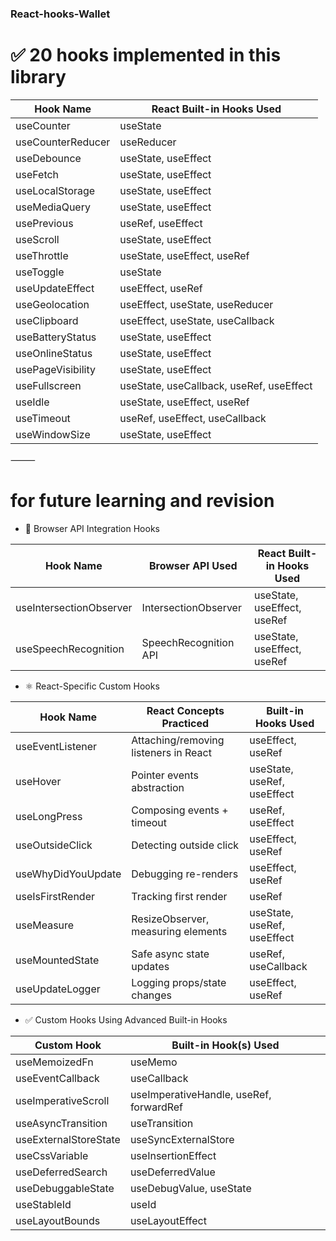 ### React-hooks-Wallet 

# ✅ 20 hooks implemented in this library

| Hook Name           | React Built-in Hooks Used               |
|---------------------|-------------------------------          |
| useCounter          | useState                                |
| useCounterReducer   | useReducer                              |
| useDebounce         | useState, useEffect                     |
| useFetch            | useState, useEffect                     |
| useLocalStorage     | useState, useEffect                     |
| useMediaQuery       | useState, useEffect                     |
| usePrevious         | useRef, useEffect                       |
| useScroll           | useState, useEffect                     |
| useThrottle         | useState, useEffect, useRef             |
| useToggle           | useState                                |
| useUpdateEffect     | useEffect, useRef                       |
| useGeolocation      | useEffect, useState, useReducer         |
| useClipboard        | useEffect, useState, useCallback        |
| useBatteryStatus    | useState, useEffect                     |
| useOnlineStatus        |  useState, useEffect                      |
| usePageVisibility      |  useState, useEffect                      |
| useFullscreen           | useState, useCallback, useRef, useEffect |
| useIdle                 | useState, useEffect, useRef              |
| useTimeout           | useRef, useEffect, useCallback     |
| useWindowSize            | useState, useEffect                      |

⸻

# for future learning and revision

* 🧠 Browser API Integration Hooks 

| Hook Name                | Browser API Used                                   | React Built-in Hooks Used                |
|--------------------------|----------------------------------------------------|------------------------------------------|
| useIntersectionObserver  | IntersectionObserver                               | useState, useEffect, useRef              |
| useSpeechRecognition     | SpeechRecognition API                              | useState, useEffect, useRef              |

* ⚛️ React-Specific Custom Hooks

| Hook Name            | React Concepts Practiced                | Built-in Hooks Used                |
|----------------------|-----------------------------------------|------------------------------------|
| useEventListener     | Attaching/removing listeners in React   | useEffect, useRef                  |
| useHover             | Pointer events abstraction              | useState, useRef, useEffect        |
| useLongPress         | Composing events + timeout              | useRef, useEffect                  |
| useOutsideClick      | Detecting outside click                 | useEffect, useRef                  |
| useWhyDidYouUpdate   | Debugging re-renders                    | useEffect, useRef                  |
| useIsFirstRender     | Tracking first render                   | useRef                             |
| useMeasure           | ResizeObserver, measuring elements      | useState, useRef, useEffect        |
| useMountedState      | Safe async state updates                | useRef, useCallback                |
| useUpdateLogger      | Logging props/state changes             | useEffect, useRef                  |

* ✅ Custom Hooks Using Advanced Built-in Hooks

| Custom Hook             | Built-in Hook(s) Used                                 |
|------------------------ |------------------------------------------------------|
| useMemoizedFn           | useMemo                                              |
| useEventCallback        | useCallback                                          |
| useImperativeScroll     | useImperativeHandle, useRef, forwardRef              |
| useAsyncTransition      | useTransition                                        |
| useExternalStoreState   | useSyncExternalStore                                 |
| useCssVariable          | useInsertionEffect                                   |
| useDeferredSearch       | useDeferredValue                                     |
| useDebuggableState      | useDebugValue, useState                              |
| useStableId             | useId                                                |
| useLayoutBounds         | useLayoutEffect                                      |


